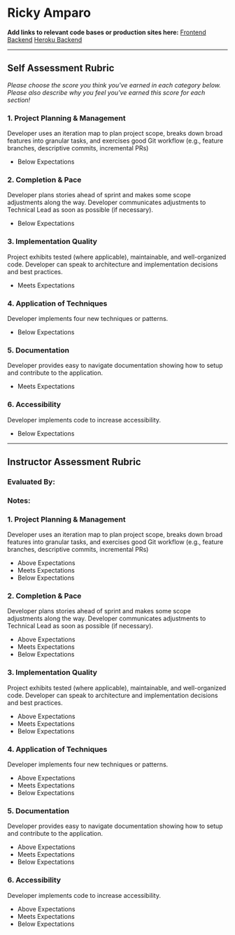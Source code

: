 # Ricky Amparo

**Add links to relevant code bases or production sites here:**
[Frontend](https://github.com/rickyamparo/mfp_frontend)
[Backend](https://github.com/rickyamparo/mfp_backend)
[Heroku Backend](https://vast-wildwood-58678.herokuapp.com/)

---------------

Self Assessment Rubric
------------

_Please choose the score you think you've earned in each category below. Please also describe why you feel you've earned this score for each section!_

### 1. Project Planning & Management

Developer uses an iteration map to plan project scope, breaks down broad features into granular tasks, and exercises good Git workflow (e.g., feature branches, descriptive commits, incremental PRs)

- Below Expectations

### 2. Completion & Pace

Developer plans stories ahead of sprint and makes some scope adjustments along the way. Developer communicates adjustments to Technical Lead as soon as possible (if necessary).

- Below Expectations

### 3. Implementation Quality

Project exhibits tested (where applicable), maintainable, and well-organized code. Developer can speak to architecture and implementation decisions and best practices.

- Meets Expectations

### 4. Application of Techniques

Developer implements four new techniques or patterns.

- Below Expectations

### 5. Documentation

Developer provides easy to navigate documentation showing how to setup and contribute to the application.

- Meets Expectations

### 6. Accessibility

Developer implements code to increase accessibility.

- Below Expectations


---------------


Instructor Assessment Rubric
------------

### Evaluated By:

### Notes:

### 1. Project Planning & Management

Developer uses an iteration map to plan project scope, breaks down broad features into granular tasks, and exercises good Git workflow (e.g., feature branches, descriptive commits, incremental PRs)

- Above Expectations
- Meets Expectations
- Below Expectations

### 2. Completion & Pace

Developer plans stories ahead of sprint and makes some scope adjustments along the way. Developer communicates adjustments to Technical Lead as soon as possible (if necessary).

- Above Expectations
- Meets Expectations
- Below Expectations

### 3. Implementation Quality

Project exhibits tested (where applicable), maintainable, and well-organized code. Developer can speak to architecture and implementation decisions and best practices.

- Above Expectations
- Meets Expectations
- Below Expectations

### 4. Application of Techniques

Developer implements four new techniques or patterns.

- Above Expectations
- Meets Expectations
- Below Expectations

### 5. Documentation

Developer provides easy to navigate documentation showing how to setup and contribute to the application.

- Above Expectations
- Meets Expectations
- Below Expectations

### 6. Accessibility

Developer implements code to increase accessibility.

- Above Expectations
- Meets Expectations
- Below Expectations
